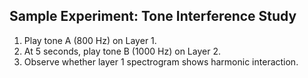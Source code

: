 ## Sample Experiment: Tone Interference Study

1. Play tone A (800 Hz) on Layer 1.
2. At 5 seconds, play tone B (1000 Hz) on Layer 2.
3. Observe whether layer 1 spectrogram shows harmonic interaction.
